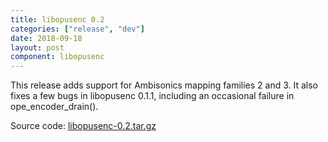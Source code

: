 ```yaml
---
title: libopusenc 0.2
categories: ["release", "dev"]
date: 2018-09-18
layout: post
component: libopusenc
---
```


This release adds support for Ambisonics mapping families 2 and 3. It also
fixes a few bugs in libopusenc 0.1.1, including an occasional failure in
ope\_encoder\_drain().

Source code: [libopusenc-0.2.tar.gz](https://archive.mozilla.org/pub/opus/libopusenc-0.2.tar.gz)
